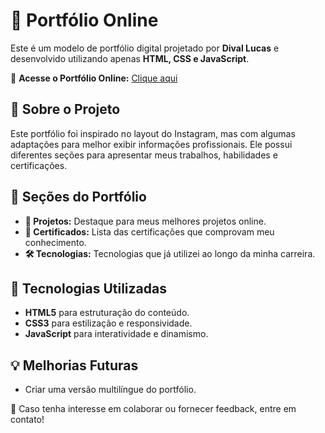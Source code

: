 # 🎨 Portfólio Online

Este é um modelo de portfólio digital projetado por **Dival Lucas** e desenvolvido utilizando apenas **HTML, CSS e JavaScript**.

🔗 **Acesse o Portfólio Online:** [Clique aqui](https://luc5z.github.io)

## 🌟 Sobre o Projeto

Este portfólio foi inspirado no layout do Instagram, mas com algumas adaptações para melhor exibir informações profissionais. Ele possui diferentes seções para apresentar meus trabalhos, habilidades e certificações.

## 📌 Seções do Portfólio

- **📂 Projetos:** Destaque para meus melhores projetos online.
- **📜 Certificados:** Lista das certificações que comprovam meu conhecimento.
- **🛠️ Tecnologias:** Tecnologias que já utilizei ao longo da minha carreira.

## 🚀 Tecnologias Utilizadas

- **HTML5** para estruturação do conteúdo.
- **CSS3** para estilização e responsividade.
- **JavaScript** para interatividade e dinamismo.

## 💡 Melhorias Futuras

- Criar uma versão multilíngue do portfólio.

📩 Caso tenha interesse em colaborar ou fornecer feedback, entre em contato!
